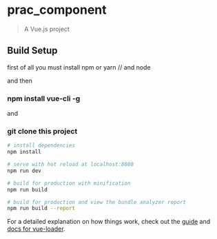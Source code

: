 # prac_component

> A Vue.js project

## Build Setup

first of all
you must install npm or yarn // and node

and then

### npm install vue-cli -g

and

### git clone this project

``` bash
# install dependencies
npm install

# serve with hot reload at localhost:8080
npm run dev

# build for production with minification
npm run build

# build for production and view the bundle analyzer report
npm run build --report
```

For a detailed explanation on how things work, check out the [guide](http://vuejs-templates.github.io/webpack/) and [docs for vue-loader](http://vuejs.github.io/vue-loader).

